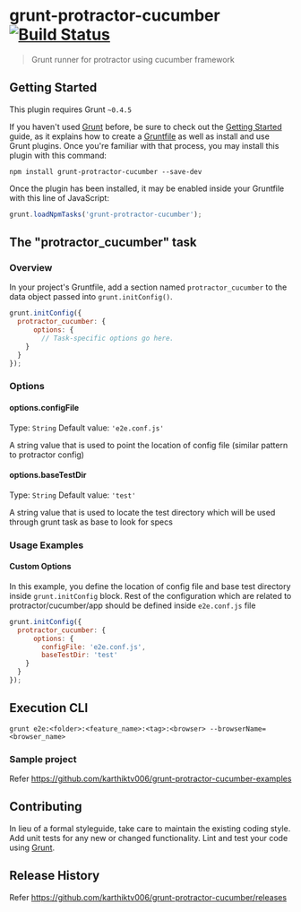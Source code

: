 # grunt-protractor-cucumber [![Build Status](https://travis-ci.org/karthiktv006/grunt-protractor-cucumber.svg?branch=master)](https://travis-ci.org/karthiktv006/grunt-protractor-cucumber)

> Grunt runner for protractor using cucumber framework

## Getting Started
This plugin requires Grunt `~0.4.5`

If you haven't used [Grunt](http://gruntjs.com/) before, be sure to check out the [Getting Started](http://gruntjs.com/getting-started) guide, as it explains how to create a [Gruntfile](http://gruntjs.com/sample-gruntfile) as well as install and use Grunt plugins. Once you're familiar with that process, you may install this plugin with this command:

```shell
npm install grunt-protractor-cucumber --save-dev
```

Once the plugin has been installed, it may be enabled inside your Gruntfile with this line of JavaScript:

```js
grunt.loadNpmTasks('grunt-protractor-cucumber');
```

## The "protractor_cucumber" task

### Overview
In your project's Gruntfile, add a section named `protractor_cucumber` to the data object passed into `grunt.initConfig()`.

```js
grunt.initConfig({
  protractor_cucumber: {
      options: {
        // Task-specific options go here.
    }
  }
});
```

### Options

#### options.configFile
Type: `String`
Default value: `'e2e.conf.js'`

A string value that is used to point the location of config file (similar pattern to protractor config)

#### options.baseTestDir
Type: `String`
Default value: `'test'`

A string value that is used to locate the test directory which will be used through grunt task as base to look for specs

### Usage Examples
#### Custom Options
In this example, you define the location of config file and base test directory inside `grunt.initConfig` block. Rest of the configuration which are related to protractor/cucumber/app should be defined inside `e2e.conf.js` file

```js
grunt.initConfig({
  protractor_cucumber: {
      options: {
        configFile: 'e2e.conf.js',
        baseTestDir: 'test'
    }
  }
});
```

## Execution CLI
`grunt e2e:<folder>:<feature_name>:<tag>:<browser> --browserName=<browser_name>`

### Sample project
Refer https://github.com/karthiktv006/grunt-protractor-cucumber-examples

## Contributing
In lieu of a formal styleguide, take care to maintain the existing coding style. Add unit tests for any new or changed functionality. Lint and test your code using [Grunt](http://gruntjs.com/).

## Release History
Refer https://github.com/karthiktv006/grunt-protractor-cucumber/releases

